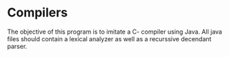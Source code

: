 # Compilers

The objective of this program is to imitate a C- compiler using Java. All java files should contain a lexical analyzer as well as a recurssive decendant parser.
